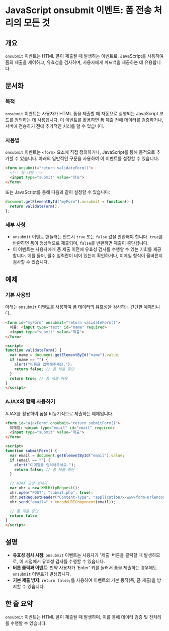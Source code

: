 <!--
Meta Description: # JavaScript onsubmit 이벤트: 폼 전송 처리의 모든 것 ## 개요 `onsubmit` 이벤트는 HTML 폼이 제출될 때 발생하는 이벤트로, JavaScript를 사용하여 폼의 제출을 제어하고, 유효성을 검사하며, 사용자에게 피드백을 제공하는 데 유용합...
Meta Keywords: onsubmit, return, 있습니다, form, email
-->

# JavaScript onsubmit 이벤트: 폼 전송 처리의 모든 것

## 개요
`onsubmit` 이벤트는 HTML 폼이 제출될 때 발생하는 이벤트로, JavaScript를 사용하여 폼의 제출을 제어하고, 유효성을 검사하며, 사용자에게 피드백을 제공하는 데 유용합니다.

## 문서화

### 목적
`onsubmit` 이벤트는 사용자가 HTML 폼을 제출할 때 자동으로 실행되는 JavaScript 코드를 정의하는 데 사용됩니다. 이 이벤트를 활용하면 폼 제출 전에 데이터를 검증하거나, 서버에 전송하기 전에 추가적인 처리를 할 수 있습니다.

### 사용법
`onsubmit` 이벤트는 `<form>` 요소에 직접 정의하거나, JavaScript를 통해 동적으로 추가할 수 있습니다. 아래의 일반적인 구문을 사용하여 이 이벤트를 설정할 수 있습니다.

```html
<form onsubmit="return validateForm()">
  <!-- 폼 내용 -->
  <input type="submit" value="전송">
</form>
```

또는 JavaScript를 통해 다음과 같이 설정할 수 있습니다:

```javascript
document.getElementById("myForm").onsubmit = function() {
  return validateForm();
};
```

### 세부 사항
- `onsubmit` 이벤트 핸들러는 반드시 `true` 또는 `false` 값을 반환해야 합니다. `true`를 반환하면 폼이 정상적으로 제출되며, `false`를 반환하면 제출이 중단됩니다.
- 이 이벤트는 사용자에게 폼 제출 이전에 유효성 검사를 수행할 수 있는 기회를 제공합니다. 예를 들어, 필수 입력란이 비어 있는지 확인하거나, 이메일 형식이 올바른지 검사할 수 있습니다.

## 예제

### 기본 사용법
아래는 `onsubmit` 이벤트를 사용하여 폼 데이터의 유효성을 검사하는 간단한 예제입니다.

```html
<form id="myForm" onsubmit="return validateForm()">
  이름: <input type="text" id="name" required>
  <input type="submit" value="제출">
</form>

<script>
function validateForm() {
  var name = document.getElementById("name").value;
  if (name == "") {
    alert("이름을 입력해주세요.");
    return false; // 폼 제출 중단
  }
  return true; // 폼 제출 허용
}
</script>
```

### AJAX와 함께 사용하기
AJAX를 활용하여 폼을 비동기적으로 제출하는 예제입니다.

```html
<form id="ajaxForm" onsubmit="return submitForm()">
  이메일: <input type="email" id="email" required>
  <input type="submit" value="제출">
</form>

<script>
function submitForm() {
  var email = document.getElementById("email").value;
  if (email == "") {
    alert("이메일을 입력해주세요.");
    return false; // 폼 제출 중단
  }

  // AJAX 요청 보내기
  var xhr = new XMLHttpRequest();
  xhr.open("POST", "submit.php", true);
  xhr.setRequestHeader("Content-Type", "application/x-www-form-urlencoded");
  xhr.send("email=" + encodeURIComponent(email));

  // 폼 제출 중단
  return false;
}
</script>
```

## 설명
- **유효성 검사 시점**: `onsubmit` 이벤트는 사용자가 '제출' 버튼을 클릭할 때 발생하므로, 이 시점에서 유효성 검사를 수행할 수 있습니다.
- **버튼 클릭과 이벤트**: 만약 사용자가 'Enter' 키를 눌러서 폼을 제출하는 경우에도 `onsubmit` 이벤트가 발생합니다.
- **기본 제출 방지**: `return false;`를 사용하여 이벤트의 기본 동작(즉, 폼 제출)을 방지할 수 있습니다.

## 한 줄 요약
`onsubmit` 이벤트는 HTML 폼이 제출될 때 발생하며, 이를 통해 데이터 검증 및 전처리를 수행할 수 있습니다.